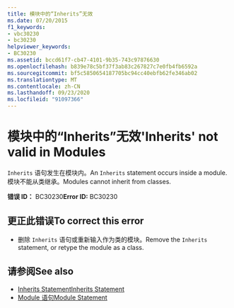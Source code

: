 ```yaml
---
title: 模块中的“Inherits”无效
ms.date: 07/20/2015
f1_keywords:
- vbc30230
- bc30230
helpviewer_keywords:
- BC30230
ms.assetid: bccd61f7-cb47-4101-9b35-743c97876630
ms.openlocfilehash: b839e78c5bf37f3ab83c267827c7e0fb4fb6592a
ms.sourcegitcommit: bf5c5850654187705bc94cc40ebfb62fe346ab02
ms.translationtype: MT
ms.contentlocale: zh-CN
ms.lasthandoff: 09/23/2020
ms.locfileid: "91097366"
---
```

# <a name="inherits-not-valid-in-modules"></a><span data-ttu-id="b8fde-102">模块中的“Inherits”无效</span><span class="sxs-lookup"><span data-stu-id="b8fde-102">'Inherits' not valid in Modules</span></span>

<span data-ttu-id="b8fde-103">`Inherits` 语句发生在模块内。</span><span class="sxs-lookup"><span data-stu-id="b8fde-103">An `Inherits` statement occurs inside a module.</span></span> <span data-ttu-id="b8fde-104">模块不能从类继承。</span><span class="sxs-lookup"><span data-stu-id="b8fde-104">Modules cannot inherit from classes.</span></span>  
  
 <span data-ttu-id="b8fde-105">**错误 ID：** BC30230</span><span class="sxs-lookup"><span data-stu-id="b8fde-105">**Error ID:** BC30230</span></span>  
  
## <a name="to-correct-this-error"></a><span data-ttu-id="b8fde-106">更正此错误</span><span class="sxs-lookup"><span data-stu-id="b8fde-106">To correct this error</span></span>  
  
- <span data-ttu-id="b8fde-107">删除 `Inherits` 语句或重新输入作为类的模块。</span><span class="sxs-lookup"><span data-stu-id="b8fde-107">Remove the `Inherits` statement, or retype the module as a class.</span></span>  
  
## <a name="see-also"></a><span data-ttu-id="b8fde-108">请参阅</span><span class="sxs-lookup"><span data-stu-id="b8fde-108">See also</span></span>

- [<span data-ttu-id="b8fde-109">Inherits Statement</span><span class="sxs-lookup"><span data-stu-id="b8fde-109">Inherits Statement</span></span>](../language-reference/statements/inherits-statement.md)
- [<span data-ttu-id="b8fde-110">Module 语句</span><span class="sxs-lookup"><span data-stu-id="b8fde-110">Module Statement</span></span>](../language-reference/statements/module-statement.md)
